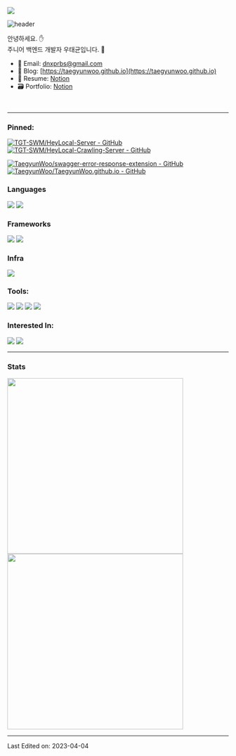 <a align="right" href="https://hits.seeyoufarm.com"><img src="https://hits.seeyoufarm.com/api/count/incr/badge.svg?url=https%3A%2F%2Fgithub.com%2FTaegyunWoo&count_bg=%232B40B9&title_bg=%233A4050&icon=&icon_color=%2358CD14&title=GitHub&edge_flat=false"/></a>

![header](https://capsule-render.vercel.app/api?type=waving&color=282A36&fontColor=FEAF01&height=200&section=header&text=Taegyun%20Woo&fontSize=60&fontAlignY=30&fontAlign=70)

<div>
  
안녕하세요. ✋  
주니어 백엔드 개발자 우태균입니다. 🚀
  
- 📮  Email: dnxprbs@gmail.com
- 📄  Blog: [https://taegyunwoo.github.io](https://taegyunwoo.github.io)
- 🪪  Resume: [Notion](https://alive-mimosa-4e2.notion.site/d2f979ddf1294e77bd129e9b9e00db09)
- 🗃️  Portfolio: [Notion](https://alive-mimosa-4e2.notion.site/40ba32a2b0bf45dca3bd5dda371cdf03)

</div>

<br/>

----

<h3>Pinned:</h3>

<span>

  [![TGT-SWM/HeyLocal-Server - GitHub](https://github-readme-stats-sepia-three.vercel.app/api/pin/?username=TGT-SWM&repo=HeyLocal-Traveler-Server&theme=vision-friendly-dark)](https://github.com/TGT-SWM/HeyLocal-Server)
  &nbsp;&nbsp;&nbsp;
  [![TGT-SWM/HeyLocal-Crawling-Server - GitHub](https://github-readme-stats-sepia-three.vercel.app/api/pin/?username=TGT-SWM&repo=HeyLocal-Crawling-Server&theme=vision-friendly-dark)](https://github.com/TGT-SWM/HeyLocal-Crawling-Server)
  
</span>

<span>
  
  [![TaegyunWoo/swagger-error-response-extension - GitHub](https://github-readme-stats-sepia-three.vercel.app/api/pin/?username=TaegyunWoo&repo=swagger-error-response-extension&theme=vision-friendly-dark)](https://github.com/TaegyunWoo/swagger-error-response-extension)
  &nbsp;&nbsp;&nbsp;
  [![TaegyunWoo/TaegyunWoo.github.io - GitHub](https://github-readme-stats-sepia-three.vercel.app/api/pin/?username=TaegyunWoo&repo=TaegyunWoo.github.io&theme=vision-friendly-dark)](https://github.com/TaegyunWoo/TaegyunWoo.github.io)
  
</span>

<h3>Languages</h3>  

<span>
  <a href="https://www.java.com/ko/" target="_blank"><img src="https://img.shields.io/badge/Java-007396?style=for-the-badge&logo=Java&logoColor=white"/></a>
</span>
<span>
  <a href="https://www.mysql.com/" target="_blank"><img src="https://img.shields.io/badge/MySQL-4479A1?style=for-the-badge&logo=MySQL&logoColor=white"/></a>  
</span>

<br/>

<h3>Frameworks</h3>  

<span>
  <a href="https://spring.io/projects/spring-boot" target="_blank"><img src="https://img.shields.io/badge/Spring_Boot-6DB33F?style=for-the-badge&logo=SpringBoot&logoColor=white"/></a>
</span>
<span>
  <a href="https://hibernate.org/" target="_blank"><img src="https://img.shields.io/badge/Hibernate_ORM-59666C?style=for-the-badge&logo=Hibernate&logoColor=white"/></a>
</span>

<br/>

<h3>Infra</h3>

<span>
  <a href="https://aws.amazon.com/ko/free/?trk=ps_a134p000003yHYmAAM&trkCampaign=acq_paid_search_brand&sc_channel=PS&sc_campaign=acquisition_KR&sc_publisher=Google&sc_category=Core-Main&sc_country=KR&sc_geo=APAC&sc_outcome=acq&sc_detail=aws&sc_content=Brand_Core_aws_e&sc_segment=444218215904&sc_medium=ACQ-P|PS-GO|Brand|Desktop|SU|Core-Main|Core|KR|EN|Text&s_kwcid=AL!4422!3!444218215904!e!!g!!aws&ef_id=CjwKCAjwz5iMBhAEEiwAMEAwGPekbldSFUJmRhm4M2AHKZg3bL1m-nhJnHeEH5yzD5RT39KdbY6mhBoCG04QAvD_BwE:G:s&s_kwcid=AL!4422!3!444218215904!e!!g!!aws&all-free-tier.sort-by=item.additionalFields.SortRank&all-free-tier.sort-order=asc&awsf.Free%20Tier%20Types=*all&awsf.Free%20Tier%20Categories=*all" target="_blank"><img src="https://img.shields.io/badge/Amazon_AWS-232F3E?style=for-the-badge&logo=AmazonAWS&logoColor=white"/></a>  
</span>

<br/>

<h3>Tools:</h3>  

<span>
  <a href="https://git-scm.com/" target="_blank"><img src="https://img.shields.io/badge/Git-F05032?style=for-the-badge&logo=Git&logoColor=white"/></a>
</span>
<span>
  <a href="https://www.jetbrains.com/ko-kr/idea/" target="_blank"><img src="https://img.shields.io/badge/IntelliJ_IDEA-000000?style=for-the-badge&logo=IntelliJIDEA&logoColor=white"/></a>
</span>
<span>
  <a href="https://code.visualstudio.com/" target="_blank"><img src="https://img.shields.io/badge/Visual_Studio_Code-007ACC?style=for-the-badge&logo=VisualStudioCode&logoColor=white"/></a>
</span>
<span>
  <a href="https://ko.wikipedia.org/wiki/%EB%A7%88%ED%81%AC%EB%8B%A4%EC%9A%B4" target="_blank"><img src="https://img.shields.io/badge/Markdown-000000?style=for-the-badge&logo=Markdown&logoColor=white"/></a>  
</span>

<br/>

<h3>Interested In:</h3>  

<span>
  <a href="https://developer.mozilla.org/ko/docs/Web/JavaScript" target="_blank"><img src="https://img.shields.io/badge/JavaScript-F7DF1E?style=for-the-badge&logo=JavaScript&logoColor=white"/></a>
</span>
<span>
  <a href="https://nodejs.org/ko/" target="_blank"><img src="https://img.shields.io/badge/NodeJs-339933?style=for-the-badge&logo=Node.Js&logoColor=white"/></a>
</span>

----

<h3>Stats</h3>
<span>

  
<img src="https://github-readme-stats-sepia-three.vercel.app/api?username=TaegyunWoo&show_icons=true&theme=vision-friendly-dark" width="400">

<!-- [![Top Langs](https://github-readme-stats.vercel.app/api/top-langs/?username=TaegyunWoo&layout=compact&hide=scss,css,shell,ruby&theme=vision-friendly-dark)](https://github.com/TaegyunWoo/github-readme-stats) -->
  
</span>

<span>

<a href="https://solved.ac/dnxprbs">
  <img src="http://mazassumnida.wtf/api/generate_badge?boj=dnxprbs" width="400">
</a>

</span>

----

Last Edited on: 2023-04-04

